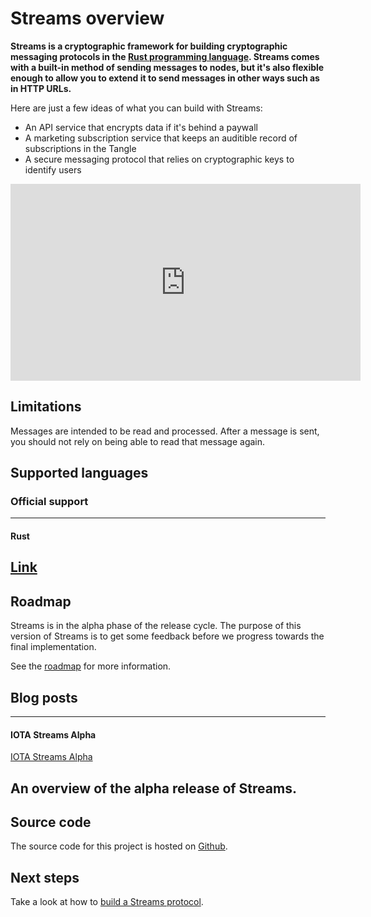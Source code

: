 # Streams overview

**Streams is a cryptographic framework for building cryptographic messaging protocols in the [Rust programming language](https://www.rust-lang.org/). Streams comes with a built-in method of sending messages to nodes, but it's also flexible enough to allow you to extend it to send messages in other ways such as in HTTP URLs.**

Here are just a few ideas of what you can build with Streams:

- An API service that encrypts data if it's behind a paywall
- A marketing subscription service that keeps an auditible record of subscriptions in the Tangle
- A secure messaging protocol that relies on cryptographic keys to identify users

<iframe width="560" height="315" src="https://www.youtube.com/embed/jDCMuML1QBo" frameborder="0" allow="accelerometer; autoplay; encrypted-media; gyroscope; picture-in-picture" allowfullscreen></iframe>

## Limitations

Messages are intended to be read and processed. After a message is sent, you should not rely on being able to read that message again.

## Supported languages

### **Official support** ###

---------------
#### **Rust** ####
[Link](guides/building-a-protocol.md/)
---------------

## Roadmap

Streams is in the alpha phase of the release cycle. The purpose of this version of Streams is to get some feedback before we progress towards the final implementation.

See the [roadmap](https://roadmap.iota.org/masked-authenticated-messaging-v1_1) for more information.

## Blog posts

---------------
#### **IOTA Streams Alpha** ####
[IOTA Streams Alpha](https://blog.iota.org/iota-streams-alpha-7e91ee326ac0)

An overview of the alpha release of Streams.
---------------

## Source code

The source code for this project is hosted on [Github](https://github.com/iotaledger/streams).

## Next steps

Take a look at how to [build a Streams protocol](guides/building-a-protocol.md).

